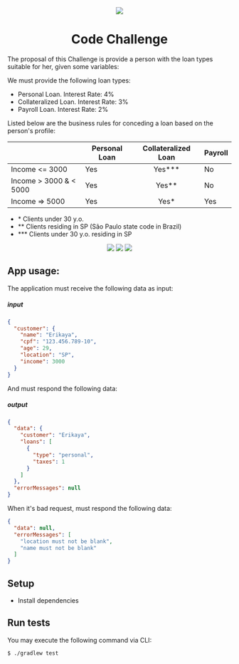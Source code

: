 <div align="center">

![](https://img.shields.io/badge/Status-Under%20Development-orange)

# Code Challenge

</div>

The proposal of this Challenge is provide a person with the loan types suitable for her, given some variables:

We must provide the following loan types:
- Personal Loan. Interest Rate: 4%
- Collateralized Loan. Interest Rate: 3%
- Payroll Loan. Interest Rate: 2%

Listed below are the business rules for conceding a loan based on the person's profile:

|                          | Personal Loan | Collateralized Loan | Payroll |
| ------------------------ | ------------- | :-----------------: | ------- |
| Income <= 3000           | Yes           |       Yes\*\*\*     | No      |
| Income > 3000 & < 5000   | Yes           |        Yes\*\*      | No      |
| Income => 5000           | Yes           |         Yes\*       | Yes     |

- \* Clients under 30 y.o.
- \*\* Clients residing in SP (São Paulo state code in Brazil)
- \*\*\* Clients under 30 y.o. residing in SP


<div align="center">

![](https://img.shields.io/badge/Autor-Welington%20Larsen-brightgreen)
![](https://img.shields.io/badge/Language-Java-brightgreen)
![](https://img.shields.io/badge/Framework-Spring-brightgreen)

</div>

## App usage:

The application must receive the following data as input:

##### input

```json
{
  "customer": {
    "name": "Erikaya",
    "cpf": "123.456.789-10",
    "age": 29,
    "location": "SP",
    "income": 3000
  }
}
```

And must respond the following data:

##### output

```json
{
  "data": {
    "customer": "Erikaya",
    "loans": [
      {
        "type": "personal",
        "taxes": 1
      }
    ]
  },
  "errorMessages": null
}
```

When it's bad request, must respond the following data:

```json
{
  "data": null,
  "errorMessages": [
    "location must not be blank",
    "name must not be blank"
  ]
}
```

## Setup

- Install dependencies

## Run tests

You may execute the following command via CLI:

```bash
$ ./gradlew test
```
